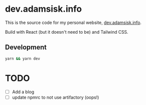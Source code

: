 # dev.adamsisk.info

This is the source code for my personal website, [dev.adamsisk.info](https://dev.adamsisk.info).

Build with React (but it doesn't need to be) and Tailwind CSS.

## Development

```sh
yarn && yarn dev
```

# TODO

- [ ] Add a blog
- [ ] update npmrc to not use artifactory (oops!)
